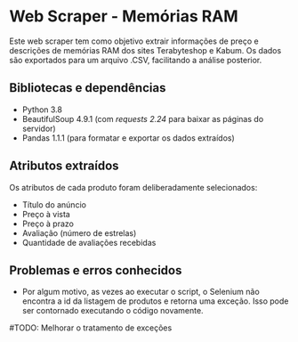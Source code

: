 # Web Scraper - Memórias RAM
Este web scraper tem como objetivo extrair informações de preço e descrições de memórias RAM dos sites Terabyteshop e Kabum. Os dados são exportados para um arquivo .CSV, facilitando a análise posterior.

## Bibliotecas e dependências
- Python 3.8
- BeautifulSoup 4.9.1 (com *requests 2.24* para baixar as páginas do servidor)
- Pandas 1.1.1 (para formatar e exportar os dados extraídos)

## Atributos extraídos
Os atributos de cada produto foram deliberadamente selecionados:
- Título do anúncio
- Preço à vista
- Preço à prazo
- Avaliação (número de estrelas)
- Quantidade de avaliações recebidas

## Problemas e erros conhecidos
- Por algum motivo, as vezes ao executar o script, o Selenium não encontra a id da listagem de produtos e retorna uma exceção. Isso pode ser contornado executando o código novamente.

#TODO: Melhorar o tratamento de exceções
